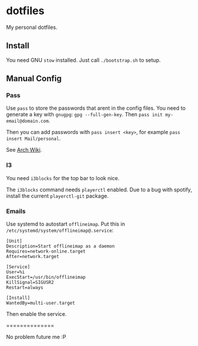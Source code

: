 # dotfiles

My personal dotfiles.

## Install

You need GNU `stow` installed.
Just call `./bootstrap.sh` to setup.

## Manual Config

### Pass

Use `pass` to store the passwords that arent in the config files.
You need to generate a key with `gnugpg`: `gpg --full-gen-key`.
Then `pass init my-email@domain.com`.

Then you can add passwords with `pass insert <key>`, for example 
`pass insert Mail/personal`.

See [Arch Wiki](https://wiki.archlinux.org/index.php/OfflineIMAP#Using_pass).

### I3

You need `i3blocks` for the top bar to look nice.

The `i3blocks` command needs `playerctl` enabled.
Due to a bug with spotify, install the current `playerctl-git` package.

### Emails

Use systemd to autostart `offlineimap`.
Put this in `/etc/systemd/system/offlineimap@.service`:
```
[Unit]
Description=Start offlineimap as a daemon
Requires=network-online.target
After=network.target

[Service]
User=%i
ExecStart=/usr/bin/offlineimap
KillSignal=SIGUSR2
Restart=always

[Install]
WantedBy=multi-user.target
```

Then enable the service.

==============

No problem future me :P
